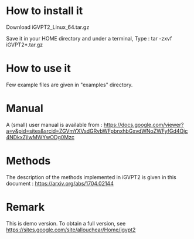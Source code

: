 How to install it 
=================

Download  iGVPT2_Linux_64.tar.gz 

Save it in your HOME directory and under a terminal,  Type :  tar -zxvf  iGVPT2*.tar.gz

How to use it
==============

Few example files  are given in "examples" directory.

Manual
======
A (small) user manual is available from : https://docs.google.com/viewer?a=v&pid=sites&srcid=ZGVmYXVsdGRvbWFpbnxhbGxvdWNoZWFyfGd4Ojc4NDkxZjIwMWYwODg0Mzc


Methods
=======
The description of the methods implemented in iGVPT2 is given in this document : https://arxiv.org/abs/1704.02144

Remark
======
This is demo version. To obtain a full version, see https://sites.google.com/site/allouchear/Home/igvpt2

 
